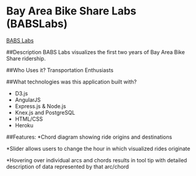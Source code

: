# Bay Area Bike Share Labs (BABSLabs)
[BABS Labs](http://babslabs.herokuapp.com/#/)

##Description
BABS Labs visualizes the first two years of Bay Area Bike Share ridership.

##Who Uses it?
Transportation Enthusiasts

##What technologies was this application built with?
- D3.js
- AngularJS
- Express.js & Node.js
- Knex.js and PostgreSQL
- HTML/CSS
- Heroku

##Features:
*Chord diagram showing ride origins and destinations

*Slider allows users to change the hour in which visualized rides originate

*Hovering over individual arcs and chords results in tool tip with detailed description of data represented by that arc/chord